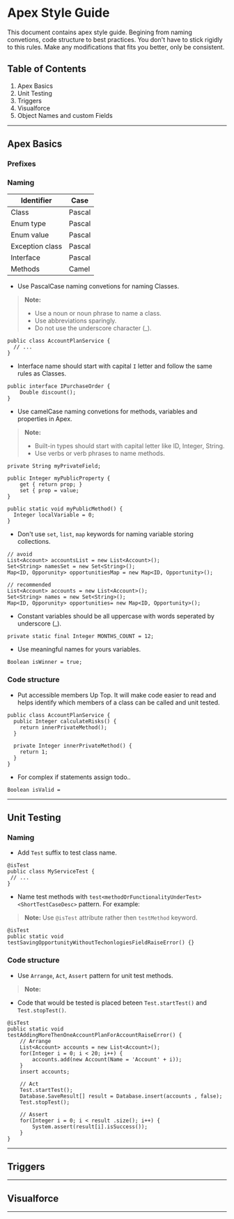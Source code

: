# Apex Style Guide #

This document contains apex style guide. Begining from naming convetions, code structure to best practices. You don't have to stick rigidly to this rules. Make any modifications that fits you better, only be consistent.

## Table of Contents ##

1. Apex Basics
2. Unit Testing
3. Triggers
4. Visualforce
5. Object Names and custom Fields

----------

## Apex Basics ##

###  Prefixes ###




###  Naming ###

Identifier 	  | Case
------------- | -------------
Class | Pascal
Enum type  | Pascal
Enum value| Pascal
Exception class | Pascal
Interface  | Pascal
Methods | Camel


- Use PascalCase naming convetions for naming Classes.

> **Note:**  
> - Use a noun or noun phrase to name a class.
> - Use abbreviations sparingly.
> - Do not use the underscore character (_).

```
public class AccountPlanService {
  // ...
}
```

- Interface name should start with capital  `I` letter and follow the same rules as Classes. 
```
public interface IPurchaseOrder {
    Double discount();
}
```

- Use camelCase naming convetions for methods, variables and properties in Apex.

> **Note:**  
> - Built-in types should start with capital letter like ID, Integer, String. 
>  - Use verbs or verb phrases to name methods.

```
private String myPrivateField;

public Integer myPublicProperty {
	get { return prop; }
	set { prop = value;
}

public static void myPublicMethod() {
  Integer localVariable = 0;
}
```

- Don't use `set`, `list`, `map` keywords for naming variable storing collections.
```
// avoid
List<Account> accountsList = new List<Account>();
Set<String> namesSet = new Set<String>();
Map<ID, Opporunity> opportunitiesMap = new Map<ID, Opportunity>();

// recommended 
List<Account> accounts = new List<Account>();
Set<String> names = new Set<String>();
Map<ID, Opporunity> opportunities= new Map<ID, Opportunity>();
```

- Constant variables should be all uppercase with words seperated by underscore (_).
```
private static final Integer MONTHS_COUNT = 12;
```

- Use meaningful names for yours variables.
```
Boolean isWinner = true;
```

### Code structure ###

- Put accessible members Up Top. It will make code easier to read and helps identify which members of a class can be called and unit tested.

```
public class AccountPlanService {
  public Integer calculateRisks() {
    return innerPrivateMethod();
  }
  
  private Integer innerPrivateMethod() {
    return 1;
  }
}
```

- For complex if statements assign todo..

```
Boolean isValid = 
```
----------

## Unit Testing ##

### Naming ###

- Add `Test` suffix to test class name.

```
@isTest
public class MyServiceTest {
 // ...
}
```

- Name test methods with `test<methodOrFunctionalityUnderTest><ShortTestCaseDesc>` pattern. For example: 

> **Note:**  Use `@isTest` attribute rather then `testMethod` keyword.
```
@isTest
public static void testSavingOpportunityWithoutTechonlogiesFieldRaiseError() {}
```

### Code structure ###

- Use `Arrange`, `Act`, `Assert` pattern for unit test methods.

> **Note:**  
- Code that would be tested is placed beteen `Test.startTest()` and `Test.stopTest()`.

```
@isTest
public static void testAddingMoreThenOneAccountPlanForAccountRaiseError() {
    // Arrange
    List<Account> accounts = new List<Account>();
    for(Integer i = 0; i < 20; i++) {
        accounts.add(new Account(Name = 'Account' + i));
    }
    insert accounts;
    
    // Act
    Test.startTest();
    Database.SaveResult[] result = Database.insert(accounts , false);
    Test.stopTest();
    
    // Assert                
    for(Integer i = 0; i < result .size(); i++) {         
        System.assert(result[i].isSuccess());
    }
}  
```

----------

Triggers
--------

----------

Visualforce
--------

----------
